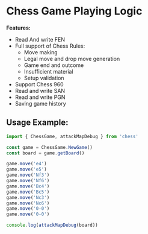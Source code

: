 # Chess Game Playing Logic

**Features:**

-  Read And write FEN
-  Full support of Chess Rules:
   -  Move making
   -  Legal move and drop move generation
   -  Game end and outcome
   -  Insufficient material
   -  Setup validation
-  Support Chess 960
-  Read and write SAN
-  Read and write PGN
-  Saving game history

## Usage Example:

```javascript
import { ChessGame, attackMapDebug } from 'chess'

const game = ChessGame.NewGame()
const board = game.getBoard()

game.move('e4')
game.move('e5')
game.move('Nf3')
game.move('Nf6')
game.move('Bc4')
game.move('Bc5')
game.move('Nc3')
game.move('Nc6')
game.move('0-0')
game.move('0-0')

console.log(attackMapDebug(board))
```
